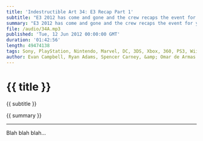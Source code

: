 ```yaml
---
title: 'Indestructible Art 34: E3 Recap Part 1'
subtitle: "E3 2012 has come and gone and the crew recaps the event for you. Since the episode runs so long we broke it into 3 parts for ease of listening. Part 1 Microsoft, EA, and Ubisoft Press Events. Enjoy!"
summary: "E3 2012 has come and gone and the crew recaps the event for you. Since the episode runs so long we broke it into 3 parts for ease of listening. Part 1 recaps Press Events from Microsoft EA and Ubisoft. Part 2 recaps Press Events from Sony and Nintendo. Part 3 is Evan and Omar going over things they saw on the show floor. Enjoy!"
file: /audio/34A.mp3
published: 'Tue, 12 Jun 2012 00:00:00 GMT'
duration: '01:42:56'
length: 49474138
tags: Sony, PlayStation, Nintendo, Marvel, DC, 3DS, Xbox, 360, PS3, Wii, PSN, XBLA, Video Games, Comics, Games, Indestructible Art, E3, Watch Dogs, FarCry 3, Last of Us, Halo 4, Gears of War 4
author: Evan Campbell, Ryan Adams, Spencer Carney, &amp; Omar de Armas
---
```


# {{ title }}

{{ subtitle }}

{{ summary }}

- - -

Blah blah blah...
